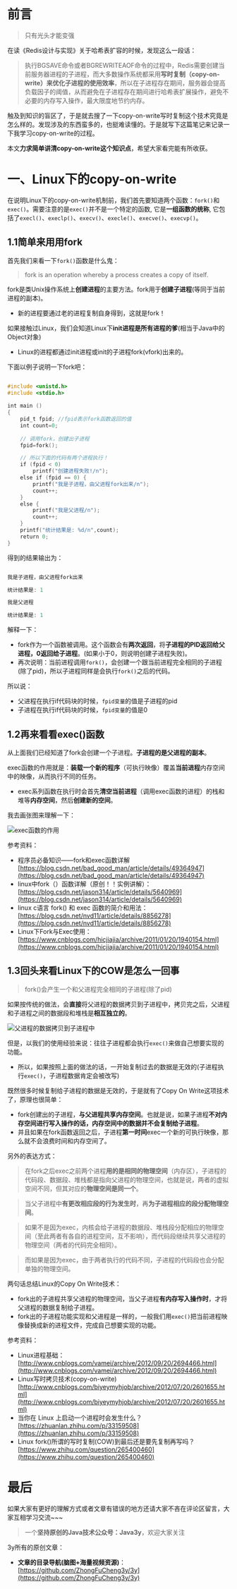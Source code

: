 # 前言 #

> 只有光头才能变强


在读《Redis设计与实现》关于哈希表扩容的时候，发现这么一段话：

> 执行BGSAVE命令或者BGREWRITEAOF命令的过程中，Redis需要创建当前服务器进程的子进程，而大多数操作系统都采用**写时复制（copy-on-write）来优化子进程的使用效率**，所以在子进程存在期间，服务器会提高负载因子的阈值，从而避免在子进程存在期间进行哈希表扩展操作，避免不必要的内存写入操作，最大限度地节约内存。




触及到知识的盲区了，于是就去搜了一下copy-on-write写时复制这个技术究竟是怎么样的。发现涉及的东西蛮多的，也挺难读懂的。于是就写下这篇笔记来记录一下我学习copy-on-write的过程。



本文**力求简单讲清copy-on-write这个知识点**，希望大家看完能有所收获。


# 一、Linux下的copy-on-write #

在说明Linux下的copy-on-write机制前，我们首先要知道两个函数：`fork()`和`exec()`。需要注意的是`exec()`并不是一个特定的函数, 它是**一组函数的统称**, 它包括了`execl()`、`execlp()`、`execv()`、`execle()`、`execve()`、`execvp()`。




## 1.1简单来用用fork ##

首先我们来看一下`fork()`函数是什么鬼：

> fork is an operation whereby a process creates a copy of itself.

fork是类Unix操作系统上**创建进程**的主要方法。fork用于**创建子进程**(等同于当前进程的副本)。

- 新的进程要通过老的进程复制自身得到，这就是fork！


如果接触过Linux，我们会知道Linux下**init进程是所有进程的爹**(相当于Java中的Object对象)

- Linux的进程都通过init进程或init的子进程fork(vfork)出来的。

下面以例子说明一下fork吧：

```c

#include <unistd.h>  
#include <stdio.h>  
 
int main ()   
{   
    pid_t fpid; //fpid表示fork函数返回的值  
    int count=0;
	
	// 调用fork，创建出子进程  
    fpid=fork();

	// 所以下面的代码有两个进程执行！
    if (fpid < 0)   
        printf("创建进程失败!/n");   
    else if (fpid == 0) {  
        printf("我是子进程，由父进程fork出来/n");   
        count++;  
    }  
    else {  
        printf("我是父进程/n");   
        count++;  
    }  
    printf("统计结果是: %d/n",count);  
    return 0;  
}  
```

得到的结果输出为：

```c

我是子进程，由父进程fork出来

统计结果是: 1

我是父进程

统计结果是: 1

```

解释一下：

- fork作为一个函数被调用。这个函数会有**两次返回**，将**子进程的PID返回给父进程，0返回给子进程**。(如果小于0，则说明创建子进程失败)。
- 再次说明：当前进程调用`fork()`，会创建一个跟当前进程完全相同的子进程(除了pid)，所以子进程同样是会执行`fork()`之后的代码。


所以说：

- 父进程在执行if代码块的时候，`fpid变量`的值是子进程的pid
- 子进程在执行if代码块的时候，`fpid变量`的值是0

## 1.2再来看看exec()函数 ##

从上面我们已经知道了fork会创建一个子进程。**子进程的是父进程的副本**。

exec函数的作用就是：**装载一个新的程序**（可执行映像）覆盖**当前进程**内存空间中的映像，从而执行不同的任务。

- exec系列函数在执行时会首先**清空当前进程**（调用exec函数的进程）的栈和堆等**内存空间**，然后**创建新的空间**。


我去画张图来理解一下：

![exec函数的作用](https://i.imgur.com/Nt5yopz.png)


参考资料：

- 程序员必备知识——fork和exec函数详解[https://blog.csdn.net/bad_good_man/article/details/49364947](https://blog.csdn.net/bad_good_man/article/details/49364947)
- linux中fork（）函数详解（原创！！实例讲解）：[https://blog.csdn.net/jason314/article/details/5640969](https://blog.csdn.net/jason314/article/details/5640969)
- linux c语言 fork() 和 exec 函数的简介和用法：[https://blog.csdn.net/nvd11/article/details/8856278](https://blog.csdn.net/nvd11/article/details/8856278)
- Linux下Fork与Exec使用：[https://www.cnblogs.com/hicjiajia/archive/2011/01/20/1940154.html](https://www.cnblogs.com/hicjiajia/archive/2011/01/20/1940154.html)


## 1.3回头来看Linux下的COW是怎么一回事 ##

> fork()会产生一个和父进程完全相同的子进程(除了pid)

如果按传统的做法，会**直接**将父进程的数据拷贝到子进程中，拷贝完之后，父进程和子进程之间的数据段和堆栈是**相互独立的**。

![父进程的数据拷贝到子进程中](https://i.imgur.com/XybsxWn.png)

但是，以我们的使用经验来说：往往子进程都会执行`exec()`来做自己想要实现的功能。

- 所以，如果按照上面的做法的话，一开始复制过去的数据是无效的(子进程执行`exec()`，子进程数据肯定会被改写)

既然很多时候复制给子进程的数据是无效的，于是就有了Copy On Write这项技术了，原理也很简单：

- fork创建出的子进程，**与父进程共享内存空间**。也就是说，如果子进程**不对内存空间进行写入操作的话，内存空间中的数据并不会复制给子进程**。
- 并且如果在fork函数返回之后，子进程**第一时间**exec一个新的可执行映像，那么就不会浪费时间和内存空间了。

另外的表达方式：

> 在fork之后exec之前两个进程**用的是相同的物理空间**（内存区），子进程的代码段、数据段、堆栈都是指向父进程的物理空间，也就是说，两者的虚拟空间不同，但其对应的**物理空间是同一个**。

> 当父子进程中**有更改相应段的行为发生时**，再**为子进程相应的段分配物理空间**。


> 如果不是因为exec，内核会给子进程的数据段、堆栈段分配相应的物理空间（至此两者有各自的进程空间，互不影响），而代码段继续共享父进程的物理空间（两者的代码完全相同）。


> 而如果是因为exec，由于两者执行的代码不同，子进程的代码段也会分配单独的物理空间。 


两句话总结Linux的Copy On Write技术：

- fork出的子进程共享父进程的物理空间，当父子进程**有内存写入操作时**，才将父进程的数据复制给子进程。
- fork出的子进程功能实现和父进程是一样的，一般我们用`exec()`把当前进程映像替换成新的进程文件，完成自己想要实现的功能。




参考资料：

- Linux进程基础：[http://www.cnblogs.com/vamei/archive/2012/09/20/2694466.html](http://www.cnblogs.com/vamei/archive/2012/09/20/2694466.html)
- Linux写时拷贝技术(copy-on-write)[http://www.cnblogs.com/biyeymyhjob/archive/2012/07/20/2601655.html](http://www.cnblogs.com/biyeymyhjob/archive/2012/07/20/2601655.html)
- 当你在 Linux 上启动一个进程时会发生什么？[https://zhuanlan.zhihu.com/p/33159508](https://zhuanlan.zhihu.com/p/33159508)
- Linux fork()所谓的写时复制(COW)到最后还是要先复制再写吗？[https://www.zhihu.com/question/265400460](https://www.zhihu.com/question/265400460)




























































# 最后 #


如果大家有更好的理解方式或者文章有错误的地方还请大家不吝在评论区留言，大家互相学习交流~~~




> 一个**坚持原创的Java技术公众号：Java3y**，欢迎大家关注


3y所有的原创文章：

- **文章的目录导航(脑图+海量视频资源)**：[https://github.com/ZhongFuCheng3y/3y](https://github.com/ZhongFuCheng3y/3y)





